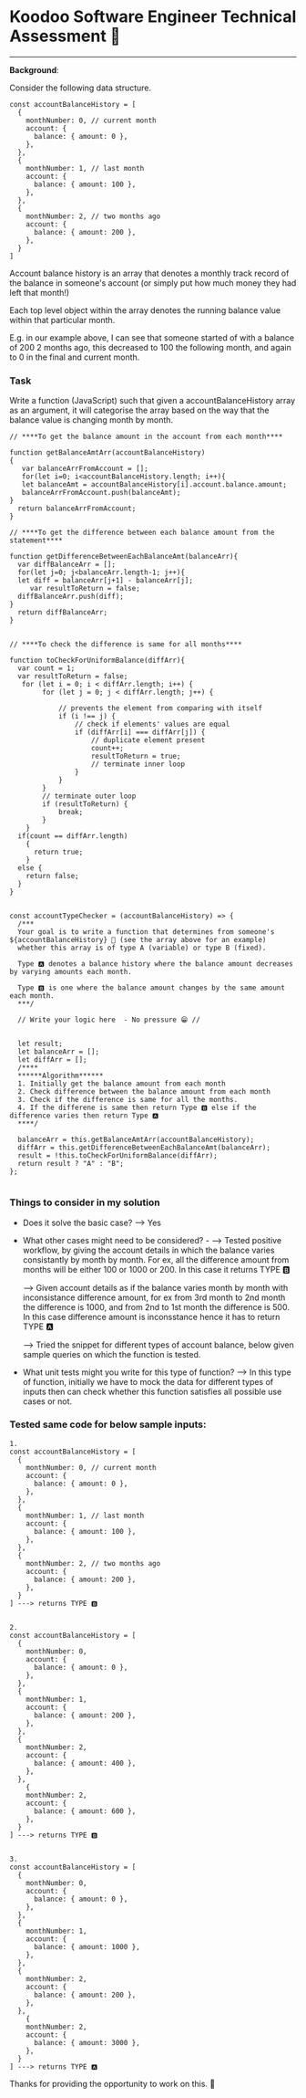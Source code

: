 # Koodoo Software Engineer Technical Assessment 👾

---

**Background**:

Consider the following data structure.

```
const accountBalanceHistory = [
  {
    monthNumber: 0, // current month
    account: {
      balance: { amount: 0 },
    },
  },
  {
    monthNumber: 1, // last month
    account: {
      balance: { amount: 100 },
    },
  },
  {
    monthNumber: 2, // two months ago
    account: {
      balance: { amount: 200 },
    },
  }
]
```

Account balance history is an array that denotes a monthly track record of the balance in someone's account (or simply put how much money they had left that month!)

Each top level object within the array denotes the running balance value within that particular month.

E.g. in our example above, I can see that someone
started of with a balance of 200 2 months ago, this decreased to 100 the following month, and again to 0 in the final and current month.

### Task

Write a function (JavaScript) such that given a accountBalanceHistory array as an argument, it will categorise the array based on the way that the balance value is changing month by month.

```
// ****To get the balance amount in the account from each month****

function getBalanceAmtArr(accountBalanceHistory)
{
   var balanceArrFromAccount = [];
   for(let i=0; i<accountBalanceHistory.length; i++){
   let balanceAmt = accountBalanceHistory[i].account.balance.amount;
   balanceArrFromAccount.push(balanceAmt);
}
  return balanceArrFromAccount;
}

// ****To get the difference between each balance amount from the statement****

function getDifferenceBetweenEachBalanceAmt(balanceArr){
  var diffBalanceArr = [];
  for(let j=0; j<balanceArr.length-1; j++){
  let diff = balanceArr[j+1] - balanceArr[j];
     var resultToReturn = false;
  diffBalanceArr.push(diff);
}
  return diffBalanceArr;
}


// ****To check the difference is same for all months****

function toCheckForUniformBalance(diffArr){
  var count = 1;
  var resultToReturn = false;
   for (let i = 0; i < diffArr.length; i++) {
        for (let j = 0; j < diffArr.length; j++) {
          
            // prevents the element from comparing with itself
            if (i !== j) {
                // check if elements' values are equal
                if (diffArr[i] === diffArr[j]) {
                    // duplicate element present  
                    count++;
                    resultToReturn = true;
                    // terminate inner loop
                }
            }
        }
        // terminate outer loop                                                                      
        if (resultToReturn) {
            break;
        }
    }
  if(count == diffArr.length)
    {
      return true;
    }
  else {
    return false;
  }
}


const accountTypeChecker = (accountBalanceHistory) => {
  /***
  Your goal is to write a function that determines from someone's ${accountBalanceHistory} 🧾 (see the array above for an example)
  whether this array is of type A (variable) or type B (fixed).

  Type 🅰 denotes a balance history where the balance amount decreases by varying amounts each month.

  Type 🅱 is one where the balance amount changes by the same amount each month.
  ***/

  // Write your logic here  - No pressure 😁 //


  let result;
  let balanceArr = [];
  let diffArr = [];
  /****
  ******Algorithm******
  1. Initially get the balance amount from each month
  2. Check difference between the balance amount from each month
  3. Check if the difference is same for all the months.
  4. If the differene is same then return Type 🅱 else if the difference varies then return Type 🅰
  ****/

  balanceArr = this.getBalanceAmtArr(accountBalanceHistory);
  diffArr = this.getDifferenceBetweenEachBalanceAmt(balanceArr);
  result = !this.toCheckForUniformBalance(diffArr);
  return result ? "A" : "B";
};


```

### Things to consider in my solution

- Does it solve the basic case? 
    --> Yes

- What other cases might need to be considered? - 
    --> Tested positive workflow, by giving the account details in which the balance varies consistantly by month by month. For ex, all the difference amount from months will be either 100 or 1000 or 200. In this case it returns TYPE 🅱 

    --> Given account details as if the balance varies month by month with inconsistance difference amount, for ex from 3rd month to 2nd month the difference is 1000, and from 2nd to 1st month the difference  is 500. In this case difference amount is inconsstance hence it has to return TYPE 🅰

    --> Tried the snippet for different types of account balance, below given sample queries on which the function is tested. 

- What unit tests might you write for this type of function?
    --> In this type of function, initially we have to mock the data for different types of inputs then can check whether this function satisfies all possible use cases or not.



 ### Tested same code for below sample inputs: 
```
1.
const accountBalanceHistory = [
  {
    monthNumber: 0, // current month
    account: {
      balance: { amount: 0 },
    },
  },
  {
    monthNumber: 1, // last month
    account: {
      balance: { amount: 100 },
    },
  },
  {
    monthNumber: 2, // two months ago
    account: {
      balance: { amount: 200 },
    },
  }
] ---> returns TYPE 🅱 


2. 
const accountBalanceHistory = [
  {
    monthNumber: 0, 
    account: {
      balance: { amount: 0 },
    },
  },
  {
    monthNumber: 1, 
    account: {
      balance: { amount: 200 },
    },
  },
  {
    monthNumber: 2, 
    account: {
      balance: { amount: 400 },
    },
  },
    {
    monthNumber: 2, 
    account: {
      balance: { amount: 600 },
    },
  }
] ---> returns TYPE 🅱 


3.
const accountBalanceHistory = [
  {
    monthNumber: 0, 
    account: {
      balance: { amount: 0 },
    },
  },
  {
    monthNumber: 1, 
    account: {
      balance: { amount: 1000 },
    },
  },
  {
    monthNumber: 2, 
    account: {
      balance: { amount: 200 },
    },
  },
    {
    monthNumber: 2, 
    account: {
      balance: { amount: 3000 },
    },
  }
] ---> returns TYPE 🅰
```
Thanks for providing the opportunity to work on this. 🤝
